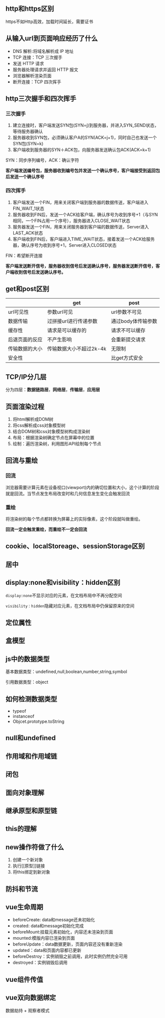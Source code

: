 ## http和https区别

https不如Http高效，加载时间延长，需要证书

## 从输入url到页面响应经历了什么

- DNS 解析:将域名解析成 IP 地址
- TCP 连接：TCP 三次握手
- 发送 HTTP 请求
- 服务器处理请求并返回 HTTP 报文
- 浏览器解析渲染页面
- 断开连接：TCP 四次挥手

## http三次握手和四次挥手

### 三次握手

1. 建立连接时，客户端发送SYN包(SYN=j)到服务器，并进入SYN_SEND状态，等待服务器确认
2. 服务器收到SYN包，必须确认客户A的SYN(ACK=j+1)，同时自己也发送一个SYN包(SYN=k)
3. 客户端收到服务器的SYN＋ACK包，向服务器发送确认包ACK(ACK=k+1)

SYN：同步序列编号，ACK：确认字符

**客户端发送编号包，服务器收到编号包并发送一个确认序号，客户端接受到返回包后发送一个确认序号**

### 四次挥手

1. 客户端发送一个FIN，用来关闭客户端到服务器的数据传送，客户端进入FIN_WAIT_1状态
2. 服务器收到FIN后，发送一个ACK给客户端，确认序号为收到序号+1（与SYN相同，一个FIN占用一个序号），服务器进入CLOSE_WAIT状态
3. 服务器发送一个FIN，用来关闭服务器到客户端的数据传送，Server进入LAST_ACK状态
4. 客户端收到FIN后，客户端进入TIME_WAIT状态，接着发送一个ACK给服务器，确认序号为收到序号+1，Server进入CLOSED状态

FIN：希望断开连接

**客户端发送断开信号，服务器收到信号后发送确认序号，服务器发送断开信号，客户端收到信号后发送确认序号。**

## get和post区别

|                | get                     | post               |
| -------------- | ----------------------- | ------------------ |
| url可见性      | 参数url可见             | url参数不可见      |
| 数据传输       | 过拼接url进行传递参数   | 通过body体传输参数 |
| 缓存性         | 请求是可以缓存的        | 请求不可以缓存     |
| 后退页面的反应 | 不产生影响              | 会重新提交请求     |
| 传输数据的大小 | 传输数据大小不超过2k-4k | 无限制             |
| 安全性         |                         | 比get方式安全      |





## TCP/IP分几层

分为四层：**数据链路层**，**网络层**，**传输层**，**应用层**

## 页面渲染过程

1. 将html解析成DOM树
2. 将css解析成css对象模型树
3. 结合DOM树和css对象模型树构成渲染树
4. 布局：根据渲染树确定节点在屏幕中的位置
5. 绘制：遍历渲染树，利用图形API绘制每个节点

## 回流与重绘

### 回流

浏览器需要计算元素在设备视口(viewport)内的确切位置和大小，这个计算的阶段就是回流。当节点发生布局改变时和几何信息发生变化会触发回流

### 重绘

将渲染树的每个节点都转换为屏幕上的实际像素，这个阶段就叫做重绘。

**回流一定会触发重绘，而重绘不一定会回流**

## cookie、localStoreage、sessionStorage区别

## 居中

## display:none和visibility：hidden区别

`display:none`不显示对应的元素，在文档布局中不再分配空间

`visibility：hidden`隐藏对应元素，在文档布局中仍保留原来的空间

## 定位属性

## 盒模型

## js中的数据类型

基本数据类型：undefined,null,boolean,number,string,symbol

引用数据类型：object

## 如何检测数据类型

- typeof
- instanceof
- Objcet.prototype.toString

## null和undefined



## 作用域和作用域链

## 闭包

## 面向对象理解

## 继承原型和原型链

## this的理解

## new操作符做了什么

1. 创建一个新对象
2. 执行[[原型]]链接
3. 将this绑定到新对象

## 防抖和节流

## vue生命周期

- beforeCreate: data和message还未初始化
- created: data和message初始化完成
- beforeMount:挂载元素初始化，内容还未渲染到页面
- mounted:模版内容已渲染到页面
- beforeUpdate：data数据更新，页面内容还没有重新渲染
- updated：data和页面内容都已更新
- beforeDestroy：实例销毁之前调用，此时实例仍然完全可用
- destroyed：实例销毁后调用

## vue组件传值

## vue双向数据绑定

数据劫持 + 观察者模式

